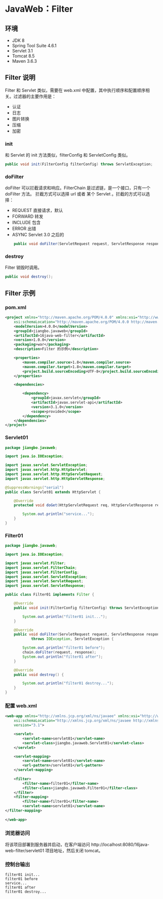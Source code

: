 # JavaWeb：Filter

## 环境

- JDK 8
- Spring Tool Suite 4.6.1
- Servlet 3.1
- Tomcat 8.5
- Maven 3.6.3

## Filter 说明

Filter 和 Servlet 类似，需要在 web.xml 中配置，其中执行顺序和配置顺序相关。过滤器的主要作用是：

- 认证
- 日志
- 图片转换
- 压缩
- 加密

### init

和 Servlet 的 init 方法类似，filterConfig 和 ServletConfig 类似。

```java
public void init(FilterConfig filterConfig) throws ServletException;
```

### doFilter

doFilter 可以拦截请求和响应。FilterChain 是过滤链，是一个接口，只有一个 doFilter 方法。
拦截方式可以选择 url 或者 某个 Servlet 。拦截的方式可以选择：

- REQUEST 直接请求，默认
- FORWARD 转发
- INCLUDE 包含
- ERROR 出错
- ASYNC Servlet 3.0 之后的

```java
    public void doFilter(ServletRequest request, ServletResponse response, FilterChain chain) throws IOException, ServletException;
```

### destroy

Filter 销毁时调用。

```java
public void destroy();
```

## Filter 示例

### pom.xml

```xml
<project xmlns="http://maven.apache.org/POM/4.0.0" xmlns:xsi="http://www.w3.org/2001/XMLSchema-instance"
    xsi:schemaLocation="http://maven.apache.org/POM/4.0.0 http://maven.apache.org/xsd/maven-4.0.0.xsd">
    <modelVersion>4.0.0</modelVersion>
    <groupId>jiangbo.javaweb</groupId>
    <artifactId>16java-web-filter</artifactId>
    <version>1.0.0</version>
    <packaging>war</packaging>
    <description>Filter 的示例</description>

    <properties>
        <maven.compiler.source>1.8</maven.compiler.source>
        <maven.compiler.target>1.8</maven.compiler.target>
        <project.build.sourceEncoding>UTF-8</project.build.sourceEncoding>
    </properties>

    <dependencies>

        <dependency>
            <groupId>javax.servlet</groupId>
            <artifactId>javax.servlet-api</artifactId>
            <version>3.1.0</version>
            <scope>provided</scope>
        </dependency>
    </dependencies>
</project>
```

### Servlet01

```java
package jiangbo.javaweb;

import java.io.IOException;

import javax.servlet.ServletException;
import javax.servlet.http.HttpServlet;
import javax.servlet.http.HttpServletRequest;
import javax.servlet.http.HttpServletResponse;

@SuppressWarnings("serial")
public class Servlet01 extends HttpServlet {

    @Override
    protected void doGet(HttpServletRequest req, HttpServletResponse resp) throws ServletException, IOException {

        System.out.println("service...");
    }
}
```

### Filter01

```java
package jiangbo.javaweb;

import java.io.IOException;

import javax.servlet.Filter;
import javax.servlet.FilterChain;
import javax.servlet.FilterConfig;
import javax.servlet.ServletException;
import javax.servlet.ServletRequest;
import javax.servlet.ServletResponse;

public class Filter01 implements Filter {

    @Override
    public void init(FilterConfig filterConfig) throws ServletException {

        System.out.println("filter01 init...");
    }

    @Override
    public void doFilter(ServletRequest request, ServletResponse response, FilterChain chain)
            throws IOException, ServletException {

        System.out.println("filter01 before");
        chain.doFilter(request, response);
        System.out.println("filter01 after");
    }

    @Override
    public void destroy() {

        System.out.println("filter01 destroy...");
    }
}
```

### 配置 web.xml

```xml
<web-app xmlns="http://xmlns.jcp.org/xml/ns/javaee" xmlns:xsi="http://www.w3.org/2001/XMLSchema-instance"
    xsi:schemaLocation="http://xmlns.jcp.org/xml/ns/javaee http://xmlns.jcp.org/xml/ns/javaee/web-app_3_1.xsd"
    version="3.1">

    <servlet>
        <servlet-name>servlet01</servlet-name>
        <servlet-class>jiangbo.javaweb.Servlet01</servlet-class>
    </servlet>

    <servlet-mapping>
        <servlet-name>servlet01</servlet-name>
        <url-pattern>/servlet01</url-pattern>
    </servlet-mapping>
    
    <filter>
        <filter-name>filter01</filter-name>
        <filter-class>jiangbo.javaweb.Filter01</filter-class>
    </filter>
    <filter-mapping>
        <filter-name>filter01</filter-name>
        <servlet-name>servlet01</servlet-name>
</filter-mapping>
    
</web-app>
```

### 浏览器访问

将该项目部署到服务器并启动，在客户端访问 http://localhost:8080/16java-web-filter/servlet01 项目地址，然后关闭 tomcat。

### 控制台输出

```text
filter01 init...
filter01 before
service...
filter01 after
filter01 destroy...
```